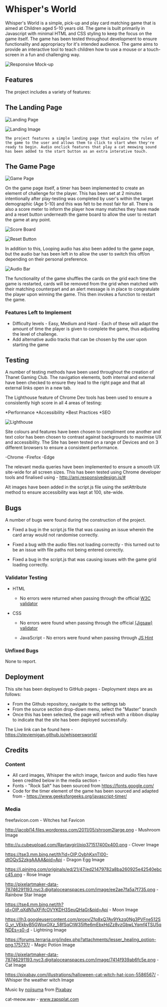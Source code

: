 # Whisper's World

Whisper's World is a simple, pick-up and play card matching game that is aimed at Children aged 5-10 years old. The game is built primarily in Javascript with minimal HTML and CSS styling to keep the focus on the game itself. The game has been tested throughout development to ensure functionality and appropriacy for it's intended audience. The game aims to provide an interactive tool to teach children how to use a mouse or a touch-screen in a fun and challenging way.

![Responsive Mock-up](https://github.com/StevieMigan/whispersworld/blob/main/assets/images/game-responsive.png?raw=true)

## Features 

The project includes a variety of features: 

## The Landing Page

![Landing Page](https://github.com/StevieMigan/whispersworld/blob/main/assets/images/instructions.png?raw=true)

![Landing Image](https://github.com/StevieMigan/whispersworld/blob/main/assets/images/whisper-link.png?raw=true)

    The project features a simple landing page that explains the rules of the game to the user and allows them to click to start when they're ready to begin. Audio onclick features that play a cat meowing sound has been added to the start button as an extra interative touch.

## The Game Page

![Game Page](https://github.com/StevieMigan/whispersworld/blob/main/assets/images/game-board.png?raw=true)

On the game page itself, a timer has been implemented to create an element of challenge for the player. This has been set at 2 minutes intentionally after play-testing was completed by user's within the target demographic (Age 5-10) and this was felt to be most fair for all. There is also a score meter to inform the player how many matches they have made and a reset button underneath the game board to allow the user to restart the game at any point.

![Score Board](https://github.com/StevieMigan/whispersworld/blob/main/assets/images/score-board.png?raw=true)

![Reset Button](https://github.com/StevieMigan/whispersworld/blob/main/assets/images/reset-button.png?raw=true)

In addition to this, Looping audio has also been added to the game page, but the audio bar has been left in to allow the user to switch this off/on depending on their personal preference.

![Audio Bar](https://github.com/StevieMigan/whispersworld/blob/main/assets/images/audio-bar.png?raw=true)

The functionality of the game shuffles the cards on the grid each time the game is restarted, cards will be removed from the grid when matched with their matching counterpart and an alert message is in place to congratulate the player upon winning the game. This then invokes a function to restart the game.

### Features Left to Implement

- Difficulty levels - Easy, Medium and Hard - Each of these will adapt the amount of time the player is given to complete the game, thus adjusting the level of challenge.
- Add alternative audio tracks that can be chosen by the user upon starting the game

## Testing 

A number of testing methods have been used throughout the creation of Thanet Gaming Club. The navigation elements, both internal and external have been checked to ensure they lead to the right page and that all external links open in a new tab.

The Lighthouse feature of Chrome Dev tools has been used to ensure a consistently high score in all 4 areas of testing:

*Performance
*Accessibility
*Best Practices
*SEO

![Lighthouse](https://github.com/StevieMigan/whispersworld/blob/main/assets/images/index-lighthouse.png?raw=true)

Site colours and features have been chosen to compliment one another and text color has been chosen to contrast against backgrounds to maximise UX and accessibility. The Site has been tested on a range of Devices and on 3 different browsers to ensure a consistent performance.

-Chrome
-Firefox
-Edge

The relevant media queries have been implemented to ensure a smooth UX site-wide for all screen sizes. This has been tested using Chrome developer tools and finalised using - http://ami.responsivedesign.is/#

Alt images have been added in the script.js file using the setAttribute method to ensure accessibility was kept at 100, site-wide.

## Bugs

A number of bugs were found during the construction of the project.

- Fixed a bug in the script.js file that was causing an issue wherein the card array would not randomise correctly. 

- Fixed a bug with the audio files not loading correctly - this turned out to be an issue with file paths not being entered correctly.

- Fixed a bug in the script.js that was causing issues with the game grid loading correctly.

### Validator Testing 

- HTML
  - No errors were returned when passing through the official [W3C validator](https://github.com/StevieMigan/whispersworld/blob/b0db87ac598f28d83cfe56f4064b510ac2d82a6f/assets/images/html-check.png)

- CSS
  - No errors were found when passing through the official [(Jigsaw) validator](https://github.com/StevieMigan/whispersworld/blob/b0db87ac598f28d83cfe56f4064b510ac2d82a6f/assets/images/css-check.png)
  
   - JavaScript - No errors were found when passing through [JS Hint](https://github.com/StevieMigan/whispersworld/blob/b0db87ac598f28d83cfe56f4064b510ac2d82a6f/assets/images/js-check.png)

### Unfixed Bugs

None to report.

## Deployment

This site has been deployed to GitHub pages - Deployment steps are as follows:

- From the Github repository, navigate to the settings tab
- From the source section drop-down menu, select the "Master" branch
- Once this has been selected, the page will refresh with a ribbon display to indicate that the site has been deployed successfully.

The Live link can be found here - https://steviemigan.github.io/whispersworld/


## Credits 

### Content 

- All card images, Whisper the witch image, favicon and audio files have been credited below in the media section - 
- Fonts - "Rock Salt" has been sourced from https://fonts.google.com/
- Code for the timer element of the game has been sourced and adapted from - https://www.geeksforgeeks.org/javascript-timer/

### Media

freefavicon.com - Witches hat Favicon

http://jacobl14.files.wordpress.com/2011/05/shroom2large.png - Mushroom Image

http://u.cubeupload.com/Raytaygirl/piq371517400x400.png - Clover Image

https://tse3.mm.bing.net/th?id=OIP.OybhKxnTl00-dtOQyS2zkgAAAA&pid=Api - Dragon Egg Image

https://i.pinimg.com/originals/ed/21/47/ed21479782a8ba260925e42540ebcc45.png - Rose Image

http://pixelartmaker-data-78746291193.nyc3.digitaloceanspaces.com/image/ee2ae7fa5a7f735.png - Rainbow Star Image

https://tse4.mm.bing.net/th?id=OIP.qXdN1uXFifcOVYKDH3SeuQHaGr&pid=Api - Moon Image

https://lh3.googleusercontent.com/proxy/Zfp8xQ7Av9Ykzq0Ng3PVFne512SG_yr_VEkbyB5GWoxOXz_58fSqCtW35lfte6mEbxHdZz8vzGbwLYqmf4TSU5qNDEs=s0-d - Lightning Image

https://forums.terraria.org/index.php?attachments/lesser_healing_potion-png.175737/ - Magic Potion Image

http://pixelartmaker-data-78746291193.nyc3.digitaloceanspaces.com/image/7414f939ab6fc5e.png - Cat Image

https://pixabay.com/illustrations/halloween-cat-witch-hat-icon-5586567/ - Whisper the weather witch Image

Music by <a href="/users/nojisuma-23737290/?tab=audio&amp;utm_source=link-attribution&amp;utm_medium=referral&amp;utm_campaign=audio&amp;utm_content=9689">nojisuma</a> from <a href="https://pixabay.com/?utm_source=link-attribution&amp;utm_medium=referral&amp;utm_campaign=music&amp;utm_content=9689">Pixabay</a>

cat-meow.wav - www.zapsplat.com 
